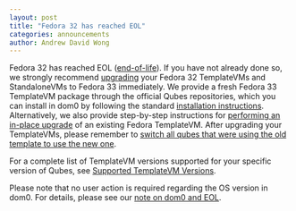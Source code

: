 ```yaml
---
layout: post
title: "Fedora 32 has reached EOL"
categories: announcements
author: Andrew David Wong
---
```


Fedora 32 has reached EOL ([end-of-life]). If you have not already done
so, we strongly recommend [upgrading] your Fedora 32 TemplateVMs and
StandaloneVMs to Fedora 33 immediately. We provide a fresh Fedora 33
TemplateVM package through the official Qubes repositories, which you
can install in dom0 by following the standard [installation
instructions]. Alternatively, we also provide step-by-step instructions
for [performing an in-place upgrade] of an existing Fedora TemplateVM.
After upgrading your TemplateVMs, please remember to [switch all qubes
that were using the old template to use the new one][switching].

For a complete list of TemplateVM versions supported for your specific
version of Qubes, see [Supported TemplateVM Versions].

Please note that no user action is required regarding the OS version in
dom0. For details, please see our [note on dom0 and EOL].


[end-of-life]: https://fedoraproject.org/wiki/End_of_life
[upgrading]: https://qubes-doc-rst.readthedocs.io/en/latest/user/templates/fedora/fedora.html#upgrading
[installation instructions]: https://qubes-doc-rst.readthedocs.io/en/latest/user/templates/fedora/fedora.html#installing
[performing an in-place upgrade]: /doc/templates/fedora/in-place-upgrade/
[switching]: https://qubes-doc-rst.readthedocs.io/en/latest/user/templates/templates.html#switching
[Supported TemplateVM Versions]: https://qubes-doc-rst.readthedocs.io/en/latest/user/downloading-installing-upgrading/supported-releases.html#templates
[note on dom0 and EOL]: https://qubes-doc-rst.readthedocs.io/en/latest/user/downloading-installing-upgrading/supported-releases.html#note-on-dom0-and-eol
